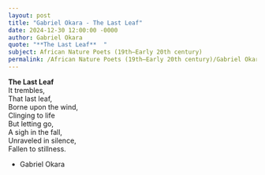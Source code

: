 ```yaml
---
layout: post
title: "Gabriel Okara - The Last Leaf"
date: 2024-12-30 12:00:00 -0000
author: Gabriel Okara
quote: "**The Last Leaf**  "
subject: African Nature Poets (19th–Early 20th century)
permalink: /African Nature Poets (19th–Early 20th century)/Gabriel Okara/Gabriel Okara - The Last Leaf
---
```


**The Last Leaf**  
It trembles,  
That last leaf,  
Borne upon the wind,  
Clinging to life  
But letting go,  
A sigh in the fall,  
Unraveled in silence,  
Fallen to stillness.


- Gabriel Okara
